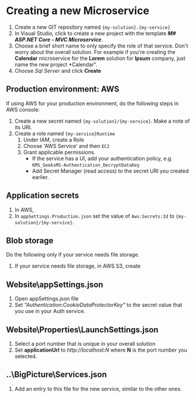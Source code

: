 # Creating a new Microservice

1. Create a new GIT repository named `{my-solution}.{my-service}`
1. In Visual Studio, click to create a new project with the template ***M# ASP.NET Core - MVC Microservice***.
1. Choose a brief short name to only specify the role of that service. Don't worry about the overall solution. For example if you're creating the **Calendar** microservice for the **Lorem** solution for **Ipsum** company, just name the new project *Calendar".
1. Choose *Sql Server* and click **Create**

## Production environment: AWS
If using AWS for your production environment, do the following steps in AWS console:
1. Create a new secret named `{my-solution}/{my-service}`. Make a note of its URI.
1. Create a role named `{my-service}Runtime`
   1. Under IAM, create a Role
   1. Choose 'AWS Service' and then `EC2`
   1. Grant applicable permissions.
      - If the service has a UI, add your authentication policy, e.g. `KMS_GeeksMS-Authentication_DecryptDataKey`
      - Add Secret Manager (read access) to the secret URI you created earlier.

## Application secrets
1. In AWS, 
2. In `appSettings.Production.json` set the value of `Aws:Secrets:Id` to `{my-solution}/{my-service}`.

## Blob storage
Do the following only if your service needs file storage.
1. If your service needs file storage, in AWS S3, create

## Website\appSettings.json

1. Open appSettings.json file
2. Set *"Authentication:CookieDataProtectorKey"* to the secret value that you use in your Auth service.



## Website\Properties\LaunchSettings.json

1. Select a port number that is unique in your overall solution
2. Set **applicationUrl** to *http://localhost:N* where **N** is the port number you selected.

## ..\BigPicture\Services.json

1. Add an entry to this file for the new service, similar to the other ones.
